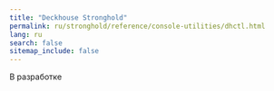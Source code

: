 ```yaml
---
title: "Deckhouse Stronghold"
permalink: ru/stronghold/reference/console-utilities/dhctl.html
lang: ru
search: false
sitemap_include: false
---
```


В разработке
